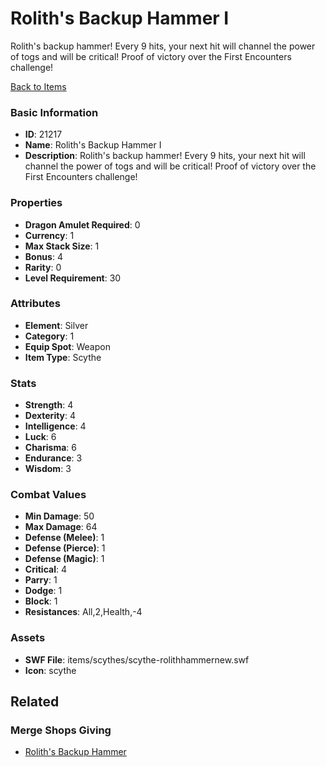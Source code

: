 # Rolith's Backup Hammer I

Rolith's backup hammer! Every 9 hits, your next hit will channel the power of togs and will be critical!  Proof of victory over the First Encounters challenge!

[Back to Items](../items.md)

### Basic Information

- **ID**: 21217
- **Name**: Rolith&#039;s Backup Hammer I
- **Description**: Rolith&#039;s backup hammer! Every 9 hits, your next hit will channel the power of togs and will be critical!  Proof of victory over the First Encounters challenge!

### Properties

- **Dragon Amulet Required**: 0
- **Currency**: 1
- **Max Stack Size**: 1
- **Bonus**: 4
- **Rarity**: 0
- **Level Requirement**: 30

### Attributes

- **Element**: Silver
- **Category**: 1
- **Equip Spot**: Weapon
- **Item Type**: Scythe

### Stats

- **Strength**: 4
- **Dexterity**: 4
- **Intelligence**: 4
- **Luck**: 6
- **Charisma**: 6
- **Endurance**: 3
- **Wisdom**: 3

### Combat Values

- **Min Damage**: 50
- **Max Damage**: 64
- **Defense (Melee)**: 1
- **Defense (Pierce)**: 1
- **Defense (Magic)**: 1
- **Critical**: 4
- **Parry**: 1
- **Dodge**: 1
- **Block**: 1
- **Resistances**: All,2,Health,-4

### Assets

- **SWF File**: items/scythes/scythe-rolithhammernew.swf
- **Icon**: scythe

## Related

### Merge Shops Giving

- [Rolith's Backup Hammer](../merge-shops/378-rolith-s-backup-hammer.md)

